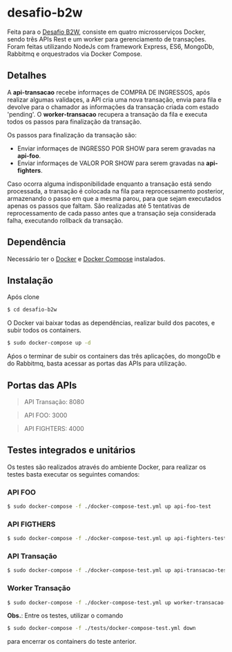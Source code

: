 # desafio-b2w
Feita para o [Desafio B2W](https://github.com/admatic-tool/vaga-b2wads-senior), consiste em  quatro microsserviços Docker, sendo três APIs Rest e um worker para gerenciamento de transações. Foram feitas utilizando NodeJs com framework Express, ES6, MongoDb, Rabbitmq e orquestrados via Docker Compose.

## Detalhes
A **api-transacao** recebe informaçes de COMPRA DE INGRESSOS, após realizar algumas validaçes, a API cria uma nova transação, envia para fila e devolve para o chamador as informações da transação criada com estado 'pending'. 
O **worker-transacao** recupera a transação da fila e executa todos os passos para finalização da transação.

Os passos para finalização da transação são:
- Enviar informaçes de INGRESSO POR SHOW para serem gravadas na **api-foo**.
- Enviar informaçes de VALOR POR SHOW para serem gravadas na **api-fighters**.

Caso ocorra alguma indisponibilidade enquanto a transação está sendo processada, a transação é colocada na fila para reprocessamento posterior, armazenando o passo em que a mesma parou, para que sejam executados apenas os passos que faltam.
São realizadas até 5 tentativas de reprocessamento de cada passo antes que a transação seja considerada falha, executando rollback da transação. 

## Dependência
Necessário ter o [Docker](https://docs.docker.com/install/) e [Docker Compose](https://docs.docker.com/compose/install/) instalados.

## Instalação
Após clone
```sh
$ cd desafio-b2w
```
O Docker vai baixar todas as dependências, realizar build dos pacotes, e subir todos os containers.
```sh
$ sudo docker-compose up -d
```
Aṕos o terminar de subir os containers das três aplicações, do mongoDb e do Rabbitmq, basta acessar as portas das APIs para utilização.

## Portas das APIs
> API Transação: 8080

> API FOO: 3000

> API FIGHTERS: 4000

## Testes integrados e unitários
Os testes são realizados através do ambiente Docker, para realizar os testes basta executar os seguintes comandos:

### API FOO
```sh
$ sudo docker-compose -f ./docker-compose-test.yml up api-foo-test
```

### API FIGTHERS
```sh
$ sudo docker-compose -f ./docker-compose-test.yml up api-fighters-test
```

### API Transação
```sh
$ sudo docker-compose -f ./docker-compose-test.yml up api-transacao-test
```

### Worker Transação
```sh
$ sudo docker-compose -f ./docker-compose-test.yml up worker-transacao-test
```

**Obs.**: Entre os testes, utilizar o comando
```sh
$ sudo docker-compose -f ./tests/docker-compose-test.yml down
```
para encerrar os containers do teste anterior.

